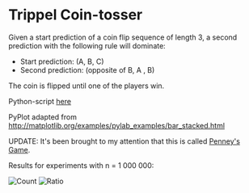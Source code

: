 # Trippel Coin-tosser

Given a start prediction of a coin flip sequence of length 3, a second prediction with the following rule will dominate:

 - Start prediction: (A, B, C)
 - Second prediction: (opposite of B, A , B)
 
The coin is flipped until one of the players win.
 
Python-script [here](run.py)

PyPlot adapted from http://matplotlib.org/examples/pylab_examples/bar_stacked.html

UPDATE: It's been brought to my attention that this is called [Penney's Game][1].

Results for experiments with n = 1 000 000:

![Count](https://dl.dropboxusercontent.com/u/2563770/cointosscount1m.png)
![Ratio](https://dl.dropboxusercontent.com/u/2563770/cointosspercent1m.png)

[1]: https://en.wikipedia.org/wiki/Penney%27s_game

